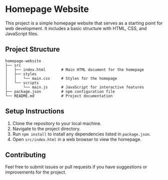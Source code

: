 # Homepage Website

This project is a simple homepage website that serves as a starting point for web development. It includes a basic structure with HTML, CSS, and JavaScript files.

## Project Structure

```
homepage-website
├── src
│   ├── index.html       # Main HTML document for the homepage
│   ├── styles
│   │   └── main.css     # Styles for the homepage
│   └── scripts
│       └── main.js      # JavaScript for interactive features
├── package.json         # npm configuration file
└── README.md            # Project documentation
```

## Setup Instructions

1. Clone the repository to your local machine.
2. Navigate to the project directory.
3. Run `npm install` to install any dependencies listed in `package.json`.
4. Open `src/index.html` in a web browser to view the homepage.

## Contributing

Feel free to submit issues or pull requests if you have suggestions or improvements for the project.